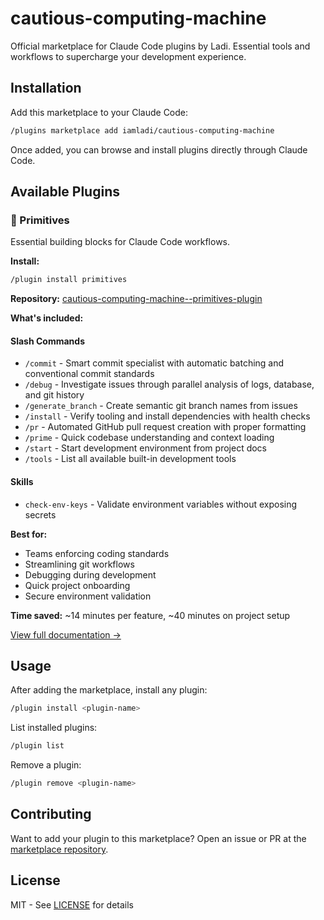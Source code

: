 # cautious-computing-machine

Official marketplace for Claude Code plugins by Ladi. Essential tools and workflows to supercharge your development experience.

## Installation

Add this marketplace to your Claude Code:

```bash
/plugins marketplace add iamladi/cautious-computing-machine
```

Once added, you can browse and install plugins directly through Claude Code.

## Available Plugins

### 🔧 Primitives

Essential building blocks for Claude Code workflows.

**Install:**
```bash
/plugin install primitives
```

**Repository:** [cautious-computing-machine--primitives-plugin](https://github.com/iamladi/cautious-computing-machine--primitives-plugin)

**What's included:**

#### Slash Commands
- `/commit` - Smart commit specialist with automatic batching and conventional commit standards
- `/debug` - Investigate issues through parallel analysis of logs, database, and git history
- `/generate_branch` - Create semantic git branch names from issues
- `/install` - Verify tooling and install dependencies with health checks
- `/pr` - Automated GitHub pull request creation with proper formatting
- `/prime` - Quick codebase understanding and context loading
- `/start` - Start development environment from project docs
- `/tools` - List all available built-in development tools

#### Skills
- `check-env-keys` - Validate environment variables without exposing secrets

**Best for:**
- Teams enforcing coding standards
- Streamlining git workflows
- Debugging during development
- Quick project onboarding
- Secure environment validation

**Time saved:** ~14 minutes per feature, ~40 minutes on project setup

[View full documentation →](https://github.com/iamladi/cautious-computing-machine--primitives-plugin#readme)

## Usage

After adding the marketplace, install any plugin:

```bash
/plugin install <plugin-name>
```

List installed plugins:
```bash
/plugin list
```

Remove a plugin:
```bash
/plugin remove <plugin-name>
```

## Contributing

Want to add your plugin to this marketplace? Open an issue or PR at the [marketplace repository](https://github.com/iamladi/cautious-computing-machine).

## License

MIT - See [LICENSE](LICENSE) for details